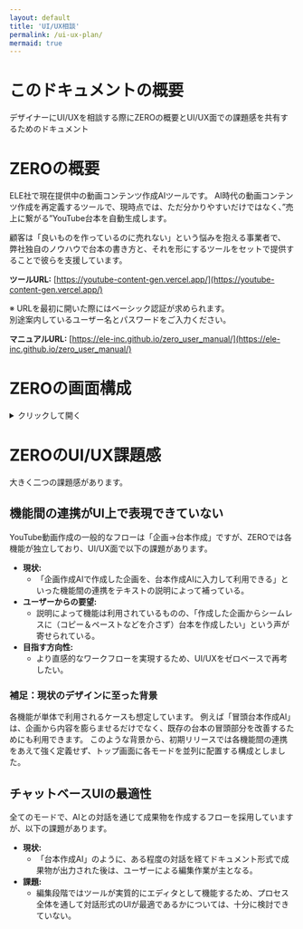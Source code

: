 ```yaml
---
layout: default
title: 'UI/UX相談'
permalink: /ui-ux-plan/
mermaid: true
---
```


# このドキュメントの概要

デザイナーにUI/UXを相談する際にZEROの概要とUI/UX面での課題感を共有するためのドキュメント

# ZEROの概要

ELE社で現在提供中の動画コンテンツ作成AIツールです。
AI時代の動画コンテンツ作成を再定義するツールで、現時点では、ただ分かりやすいだけではなく、”売上に繋がる”YouTube台本を自動生成します。

顧客は「良いものを作っているのに売れない」という悩みを抱える事業者で、
弊社独自のノウハウで台本の書き方と、それを形にするツールをセットで提供することで彼らを支援しています。

**ツールURL:** [https://youtube-content-gen.vercel.app/](https://youtube-content-gen.vercel.app/)

※ URLを最初に開いた際にはベーシック認証が求められます。  
別途案内しているユーザー名とパスワードをご入力ください。

**マニュアルURL:** [https://ele-inc.github.io/zero_user_manual/](https://ele-inc.github.io/zero_user_manual/)

# ZEROの画面構成

<details markdown="1">
<summary>クリックして開く</summary>

## トップ画面

ZEROは現状で①企画案作成AI、②冒頭台本作成AI、③台本全文作成AI、④ショート台本作成AI の4つのモードがあり、トップ画面から各モードを選択して、それぞれのモードの必要情報入力画面に遷移します。
必要情報入力後は前モード共通のチャット画面にリダイレクトします。
チャット画面でAIと対話しながら台本を作成していきます。

| トップ画面                                                                                     |
| ---------------------------------------------------------------------------------------------- |
| ![トップ画面](https://github.com/user-attachments/assets/881c8b7f-52c7-4ca2-8f2f-da4f671e0771) |

## 各モードの入力画面

<img width="1442" height="816" alt="kikaku" src="https://github.com/user-attachments/assets/433ceb82-c543-476c-bf1a-e4683faac85a" />
<img width="1442" height="816" alt="boto" src="https://github.com/user-attachments/assets/03705adb-a438-4f78-9802-0a4662effd3b" />


| 企画案作成AIへのスタート画面                                                                                     | 冒頭台本作成AIへのスタート画面                                                                                     |
| ---------------------------------------------------------------------------------------------------------------- | ------------------------------------------------------------------------------------------------------------------ |
| ![企画案作成AIへのスタート画面](https://github.com/user-attachments/assets/ffb85a4b-f07e-4d5c-ad3d-267a5940f652) | ![冒頭台本作成AIへのスタート画面](https://github.com/user-attachments/assets/4796fd01-a790-4a3f-9cee-944610a15245) |

| **台本全文作成AIのスタート画面**                                                                                 | **ショート台本作成AIへのスタート画面**                                                                                 |
| ---------------------------------------------------------------------------------------------------------------- | ---------------------------------------------------------------------------------------------------------------------- |
| ![台本全文作成AIのスタート画面](https://github.com/user-attachments/assets/d702e28d-bf73-445e-8146-189c77eb4493) | ![ショート台本作成AIへのスタート画面](https://github.com/user-attachments/assets/4ecb5785-6867-4151-842f-1bb15867e9fc) |

## 発信者情報の設定画面（マイページ）

※ メールアドレスの箇所から遷移できます

| 発信者情報の設定画面（マイページ）                                                                                     |
| ---------------------------------------------------------------------------------------------------------------------- |
| ![発信者情報の設定画面（マイページ）](https://github.com/user-attachments/assets/02121dc4-6914-40c2-a646-7ebc113d5a2f) |

## チャット形式の画面（全モード共通）

※ 画像は企画案作成AIの必要情報入力後にリダイレクトした後の画面

| チャット形式の画面（全モード共通）                                                                                     |
| ---------------------------------------------------------------------------------------------------------------------- |
| ![チャット形式の画面（全モード共通）](https://github.com/user-attachments/assets/fddf0af3-1552-418f-965a-2287b0fe9d2b) |

## ドキュメント機能の画面

Claudeのアーティファクト機能やChatGPTのキャンバス機能に近い機能で、台本をマークダウン形式で出力させ、編集と簡単なバージョン管理ができます。

| 編集機能                                                                                     | バージョン管理機能                                                                                     |
| -------------------------------------------------------------------------------------------- | ------------------------------------------------------------------------------------------------------ |
| ![編集機能](https://github.com/user-attachments/assets/18c583c9-06fa-4c2b-aa3c-718ed729f345) | ![バージョン管理機能](https://github.com/user-attachments/assets/d80bce08-8b1c-409b-91e5-33df6d816da2) |

</details>

# ZEROのUI/UX課題感

大きく二つの課題感があります。

## 機能間の連携がUI上で表現できていない

YouTube動画作成の一般的なフローは「企画→台本作成」ですが、ZEROでは各機能が独立しており、UI/UX面で以下の課題があります。

- **現状:**
  - 「企画作成AIで作成した企画を、台本作成AIに入力して利用できる」といった機能間の連携をテキストの説明によって補っている。
- **ユーザーからの要望:**
  - 説明によって機能は利用されているものの、「作成した企画からシームレスに（コピー＆ペーストなどを介さず）台本を作成したい」という声が寄せられている。
- **目指す方向性:**
  - より直感的なワークフローを実現するため、UI/UXをゼロベースで再考したい。

### 補足：現状のデザインに至った背景

各機能が単体で利用されるケースも想定しています。
例えば「冒頭台本作成AI」は、企画から内容を膨らませるだけでなく、既存の台本の冒頭部分を改善するためにも利用できます。
このような背景から、初期リリースでは各機能間の連携をあえて強く定義せず、トップ画面に各モードを並列に配置する構成としました。

## チャットベースUIの最適性

全てのモードで、AIとの対話を通じて成果物を作成するフローを採用していますが、以下の課題があります。

- **現状:**
  - 「台本作成AI」のように、ある程度の対話を経てドキュメント形式で成果物が出力された後は、ユーザーによる編集作業が主となる。
- **課題:**
  - 編集段階ではツールが実質的にエディタとして機能するため、プロセス全体を通して対話形式のUIが最適であるかについては、十分に検討できていない。
